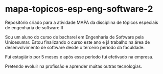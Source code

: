 # mapa-topicos-esp-eng-software-2
Repositório criado para a atividade MAPA da disciplina de tópicos especiais de engenharia de software II

Sou um aluno do curso de bacharel em Engenharia de Software pela Unicesumar.
Estou finalizando o curso este ano e já trabalho na área de desenvolvimento de software desde o terceiro período da faculdade.

Fui estagiário por 5 meses e após esse período fui efetivado na empresa.

Pretendo evoluir na profissão e aprender muitas outras tecnologias.
